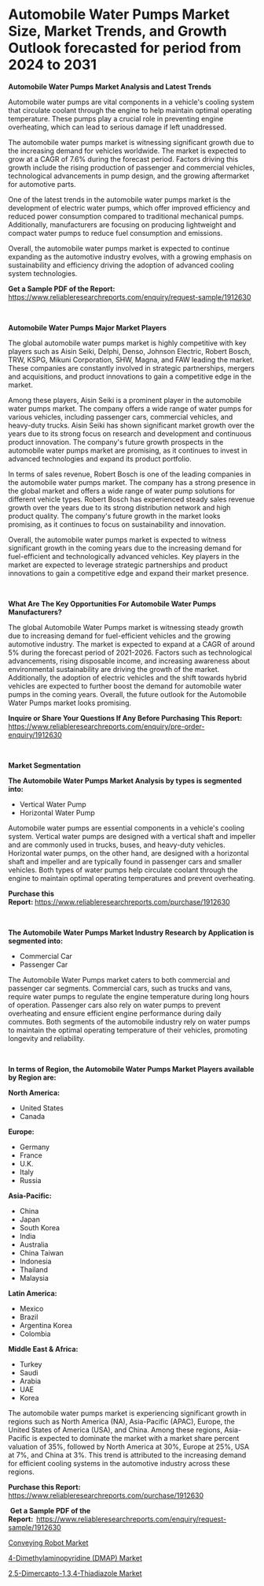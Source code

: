 <p><h1>Automobile Water Pumps Market Size, Market Trends, and Growth Outlook forecasted for period from 2024 to 2031</h1></p><p><strong>Automobile Water Pumps Market Analysis and Latest Trends</strong></p>
<p><p>Automobile water pumps are vital components in a vehicle's cooling system that circulate coolant through the engine to help maintain optimal operating temperature. These pumps play a crucial role in preventing engine overheating, which can lead to serious damage if left unaddressed.</p><p>The automobile water pumps market is witnessing significant growth due to the increasing demand for vehicles worldwide. The market is expected to grow at a CAGR of 7.6% during the forecast period. Factors driving this growth include the rising production of passenger and commercial vehicles, technological advancements in pump design, and the growing aftermarket for automotive parts.</p><p>One of the latest trends in the automobile water pumps market is the development of electric water pumps, which offer improved efficiency and reduced power consumption compared to traditional mechanical pumps. Additionally, manufacturers are focusing on producing lightweight and compact water pumps to reduce fuel consumption and emissions.</p><p>Overall, the automobile water pumps market is expected to continue expanding as the automotive industry evolves, with a growing emphasis on sustainability and efficiency driving the adoption of advanced cooling system technologies.</p></p>
<p><strong>Get a Sample PDF of the Report:&nbsp;</strong> <a href="https://www.reliableresearchreports.com/enquiry/request-sample/1912630">https://www.reliableresearchreports.com/enquiry/request-sample/1912630</a></p>
<p>&nbsp;</p>
<p><strong>Automobile Water Pumps Major Market Players</strong></p>
<p><p>The global automobile water pumps market is highly competitive with key players such as Aisin Seiki, Delphi, Denso, Johnson Electric, Robert Bosch, TRW, KSPG, Mikuni Corporation, SHW, Magna, and FAW leading the market. These companies are constantly involved in strategic partnerships, mergers and acquisitions, and product innovations to gain a competitive edge in the market.</p><p>Among these players, Aisin Seiki is a prominent player in the automobile water pumps market. The company offers a wide range of water pumps for various vehicles, including passenger cars, commercial vehicles, and heavy-duty trucks. Aisin Seiki has shown significant market growth over the years due to its strong focus on research and development and continuous product innovation. The company's future growth prospects in the automobile water pumps market are promising, as it continues to invest in advanced technologies and expand its product portfolio.</p><p>In terms of sales revenue, Robert Bosch is one of the leading companies in the automobile water pumps market. The company has a strong presence in the global market and offers a wide range of water pump solutions for different vehicle types. Robert Bosch has experienced steady sales revenue growth over the years due to its strong distribution network and high product quality. The company's future growth in the market looks promising, as it continues to focus on sustainability and innovation.</p><p>Overall, the automobile water pumps market is expected to witness significant growth in the coming years due to the increasing demand for fuel-efficient and technologically advanced vehicles. Key players in the market are expected to leverage strategic partnerships and product innovations to gain a competitive edge and expand their market presence.</p></p>
<p>&nbsp;</p>
<p><strong>What Are The Key Opportunities For Automobile Water Pumps Manufacturers?</strong></p>
<p><p>The global Automobile Water Pumps market is witnessing steady growth due to increasing demand for fuel-efficient vehicles and the growing automotive industry. The market is expected to expand at a CAGR of around 5% during the forecast period of 2021-2026. Factors such as technological advancements, rising disposable income, and increasing awareness about environmental sustainability are driving the growth of the market. Additionally, the adoption of electric vehicles and the shift towards hybrid vehicles are expected to further boost the demand for automobile water pumps in the coming years. Overall, the future outlook for the Automobile Water Pumps market looks promising.</p></p>
<p><strong>Inquire or Share Your Questions If Any Before Purchasing This Report:</strong> <a href="https://www.reliableresearchreports.com/enquiry/pre-order-enquiry/1912630">https://www.reliableresearchreports.com/enquiry/pre-order-enquiry/1912630</a></p>
<p>&nbsp;</p>
<p><strong>Market Segmentation</strong></p>
<p><strong>The Automobile Water Pumps Market Analysis by types is segmented into:</strong></p>
<p><ul><li>Vertical Water Pump</li><li>Horizontal Water Pump</li></ul></p>
<p><p>Automobile water pumps are essential components in a vehicle's cooling system. Vertical water pumps are designed with a vertical shaft and impeller and are commonly used in trucks, buses, and heavy-duty vehicles. Horizontal water pumps, on the other hand, are designed with a horizontal shaft and impeller and are typically found in passenger cars and smaller vehicles. Both types of water pumps help circulate coolant through the engine to maintain optimal operating temperatures and prevent overheating.</p></p>
<p><strong>Purchase this Report:&nbsp;</strong><a href="https://www.reliableresearchreports.com/purchase/1912630">https://www.reliableresearchreports.com/purchase/1912630</a></p>
<p>&nbsp;</p>
<p><strong>The Automobile Water Pumps Market Industry Research by Application is segmented into:</strong></p>
<p><ul><li>Commercial Car</li><li>Passenger Car</li></ul></p>
<p><p>The Automobile Water Pumps market caters to both commercial and passenger car segments. Commercial cars, such as trucks and vans, require water pumps to regulate the engine temperature during long hours of operation. Passenger cars also rely on water pumps to prevent overheating and ensure efficient engine performance during daily commutes. Both segments of the automobile industry rely on water pumps to maintain the optimal operating temperature of their vehicles, promoting longevity and reliability.</p></p>
<p>&nbsp;</p>
<p><strong>In terms of Region, the Automobile Water Pumps Market Players available by Region are:</strong></p>
<p>
    <p> <strong> North America: </strong>
        <ul>
            <li>United States</li>
            <li>Canada</li>
        </ul>
        </p> 
    <p> <strong> Europe: </strong>
        <ul>
            <li>Germany</li>
            <li>France</li>
            <li>U.K.</li>
            <li>Italy</li>
            <li>Russia</li>
        </ul>
        </p> 
    <p> <strong> Asia-Pacific: </strong>
        <ul>
            <li>China</li>
            <li>Japan</li>
            <li>South Korea</li>
            <li>India</li>
            <li>Australia</li>
            <li>China Taiwan</li>
            <li>Indonesia</li>
            <li>Thailand</li>
            <li>Malaysia</li>
        </ul>
        </p> 
    <p> <strong> Latin America: </strong>
        <ul>
            <li>Mexico</li>
            <li>Brazil</li>
            <li>Argentina Korea</li>
            <li>Colombia</li>
        </ul>
        </p> 
    <p> <strong> Middle East & Africa: </strong>
        <ul>
            <li>Turkey</li>
            <li>Saudi</li>
            <li>Arabia</li>
            <li>UAE</li>
            <li>Korea</li>
        </ul>
    </p>
    </p>
<p><p>The automobile water pumps market is experiencing significant growth in regions such as North America (NA), Asia-Pacific (APAC), Europe, the United States of America (USA), and China. Among these regions, Asia-Pacific is expected to dominate the market with a market share percent valuation of 35%, followed by North America at 30%, Europe at 25%, USA at 7%, and China at 3%. This trend is attributed to the increasing demand for efficient cooling systems in the automotive industry across these regions.</p></p>
<p><strong>Purchase this Report: </strong><a href="https://www.reliableresearchreports.com/purchase/1912630">https://www.reliableresearchreports.com/purchase/1912630</a></p>
<p>&nbsp;<strong>Get a Sample PDF of the Report:&nbsp;&nbsp;</strong><a href="https://www.reliableresearchreports.com/enquiry/request-sample/1912630">https://www.reliableresearchreports.com/enquiry/request-sample/1912630</a></p>
<p><strong></strong></p>
<p><p><a href="https://view.publitas.com/reportprime-1/global-conveying-robot-market-size-and-market-trends-insights-and-projections-from-2023-to-2030/">Conveying Robot Market</a></p><p><a href="https://view.publitas.com/reportprime-1/4-dimethylaminopyridine-dmap-market-growth-market-trends-covid-19-impact-and-forecasts-for-period-from-2023-2030/">4-Dimethylaminopyridine (DMAP) Market</a></p><p><a href="https://view.publitas.com/reportprime-1/25-dimercapto-13-4-thiadiazole-market-size-growth-outlook-from-2023-to-2030-projecting-at-markets-trends-analysis-by-application-regional-outlook-and-revenue/">2,5-Dimercapto-1,3,4-Thiadiazole Market</a></p></p>